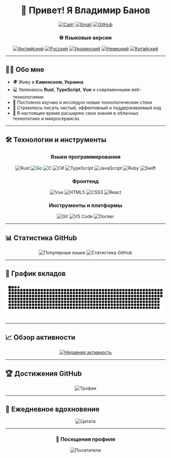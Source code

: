 <div align="center">

# 👋 Привет! Я Владимир Банов

[![Сайт](https://img.shields.io/badge/Сайт-https://baneronetwo.vercel.app/-blue?style=for-the-badge&logo=vercel)](https://baneronetwo.vercel.app/)
[![Email](https://img.shields.io/badge/Email-baneronetwo@memeware.net-red?style=for-the-badge&logo=gmail)](mailto:baneronetwo@memeware.net)
[![GitHub](https://img.shields.io/badge/GitHub-BANSAFAn-181717?style=for-the-badge&logo=github)](https://github.com/BANSAFAn)

### 🌐 Языковые версии
[![Английский](https://img.shields.io/badge/English-English-blue?style=flat-square)](README.md)
[![Русский](https://img.shields.io/badge/Русский-Текущий-success?style=flat-square)](README.ru.md)
[![Украинский](https://img.shields.io/badge/Українська-Українська-yellow?style=flat-square)](README.uk.md)
[![Немецкий](https://img.shields.io/badge/Deutsch-Deutsch-orange?style=flat-square)](README.de.md)
[![Китайский](https://img.shields.io/badge/简体中文-简体中文-red?style=flat-square)](README.zh-CN.md)

</div>

---

## 👨‍💻 Обо мне

- 🌍 Живу в **Каменском, Украина**
- 💻 Увлекаюсь **Rust**, **TypeScript**, **Vue** и современными веб-технологиями
- 🚀 Постоянно изучаю и исследую новые технологические стеки
- 🎯 Стремлюсь писать чистый, эффективный и поддерживаемый код
- 🌱 В настоящее время расширяю свои знания в облачных технологиях и микросервисах

---

## 🛠️ Технологии и инструменты

<div align="center">

### Языки программирования
![Rust](https://img.shields.io/badge/Rust-000000?style=for-the-badge&logo=rust&logoColor=white)
![Go](https://img.shields.io/badge/Go-00ADD8?style=for-the-badge&logo=go&logoColor=white)
![C](https://img.shields.io/badge/C-A8B9CC?style=for-the-badge&logo=c&logoColor=white)
![C#](https://img.shields.io/badge/C%23-239120?style=for-the-badge&logo=c-sharp&logoColor=white)
![TypeScript](https://img.shields.io/badge/TypeScript-3178C6?style=for-the-badge&logo=typescript&logoColor=white)
![JavaScript](https://img.shields.io/badge/JavaScript-F7DF1E?style=for-the-badge&logo=javascript&logoColor=black)
![Ruby](https://img.shields.io/badge/Ruby-CC342D?style=for-the-badge&logo=ruby&logoColor=white)
![Swift](https://img.shields.io/badge/Swift-FA7343?style=for-the-badge&logo=swift&logoColor=white)

### Фронтенд
![Vue](https://img.shields.io/badge/Vue.js-4FC08D?style=for-the-badge&logo=vue.js&logoColor=white)
![HTML5](https://img.shields.io/badge/HTML5-E34F26?style=for-the-badge&logo=html5&logoColor=white)
![CSS3](https://img.shields.io/badge/CSS3-1572B6?style=for-the-badge&logo=css3&logoColor=white)
![React](https://img.shields.io/badge/React-61DAFB?style=for-the-badge&logo=react&logoColor=black)

### Инструменты и платформы
![Git](https://img.shields.io/badge/Git-F05032?style=for-the-badge&logo=git&logoColor=white)
![VS Code](https://img.shields.io/badge/VS_Code-007ACC?style=for-the-badge&logo=visual-studio-code&logoColor=white)
![Docker](https://img.shields.io/badge/Docker-2496ED?style=for-the-badge&logo=docker&logoColor=white)

</div>

---

## 📊 Статистика GitHub

<div align="center">

<img src="https://github-readme-stats.vercel.app/api/top-langs/?username=BANSAFAn&layout=compact&theme=radical&hide_border=true" alt="Популярные языки" />
<img src="https://github-readme-stats.vercel.app/api?username=BANSAFAn&show_icons=true&theme=radical&hide_border=true" alt="Статистика GitHub" />

</div>

---

## 🐍 График вкладов

<div align="center">

![Анимация змейки](https://github.com/BANSAFAn/BANSAFAn/blob/output/github-snake-dark.svg)

</div>

---

## 📈 Обзор активности

<div align="center">

[![Недавняя активность](https://github-readme-activity-graph.vercel.app/graph?username=BANSAFAn&theme=tokyo-night&hide_border=true&area=true)](https://github.com/BANSAFAn)

</div>

---

## 🏆 Достижения GitHub

<div align="center">

![Трофеи](https://github-profile-trophy.vercel.app/?username=BANSAFAn&theme=nord&no-frame=true&column=7&margin-w=15)

</div>

---

## 💭 Ежедневное вдохновение

<div align="center">

![Цитата](https://quotes-github-readme.vercel.app/api?type=horizontal&theme=tokyonight)

</div>

---



<div align="center">

### 👀 Посещения профиля

![Посетители](https://visitor-badge.laobi.icu/badge?page_id=BANSAFAn.BANSAFAn)

</div>